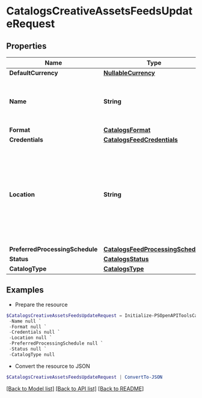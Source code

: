 # CatalogsCreativeAssetsFeedsUpdateRequest
## Properties

Name | Type | Description | Notes
------------ | ------------- | ------------- | -------------
**DefaultCurrency** | [**NullableCurrency**](NullableCurrency.md) |  | [optional] 
**Name** | **String** | A human-friendly name associated to a given feed. | [optional] 
**Format** | [**CatalogsFormat**](CatalogsFormat.md) |  | [optional] 
**Credentials** | [**CatalogsFeedCredentials**](CatalogsFeedCredentials.md) |  | [optional] 
**Location** | **String** | The URL where a feed is available for download. This URL is what Pinterest will use to download a feed for processing. | [optional] 
**PreferredProcessingSchedule** | [**CatalogsFeedProcessingSchedule**](CatalogsFeedProcessingSchedule.md) |  | [optional] 
**Status** | [**CatalogsStatus**](CatalogsStatus.md) |  | [optional] 
**CatalogType** | [**CatalogsType**](CatalogsType.md) |  | 

## Examples

- Prepare the resource
```powershell
$CatalogsCreativeAssetsFeedsUpdateRequest = Initialize-PSOpenAPIToolsCatalogsCreativeAssetsFeedsUpdateRequest  -DefaultCurrency null `
 -Name null `
 -Format null `
 -Credentials null `
 -Location null `
 -PreferredProcessingSchedule null `
 -Status null `
 -CatalogType null
```

- Convert the resource to JSON
```powershell
$CatalogsCreativeAssetsFeedsUpdateRequest | ConvertTo-JSON
```

[[Back to Model list]](../README.md#documentation-for-models) [[Back to API list]](../README.md#documentation-for-api-endpoints) [[Back to README]](../README.md)

